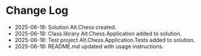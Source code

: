 # Change Log

- 2025-06-18: Solution Alt.Chess created.
- 2025-06-18: Class library Alt.Chess.Application added to solution.
- 2025-06-18: Test project Alt.Chess.Application.Tests added to solution.
- 2025-06-18: README.md updated with usage instructions.
